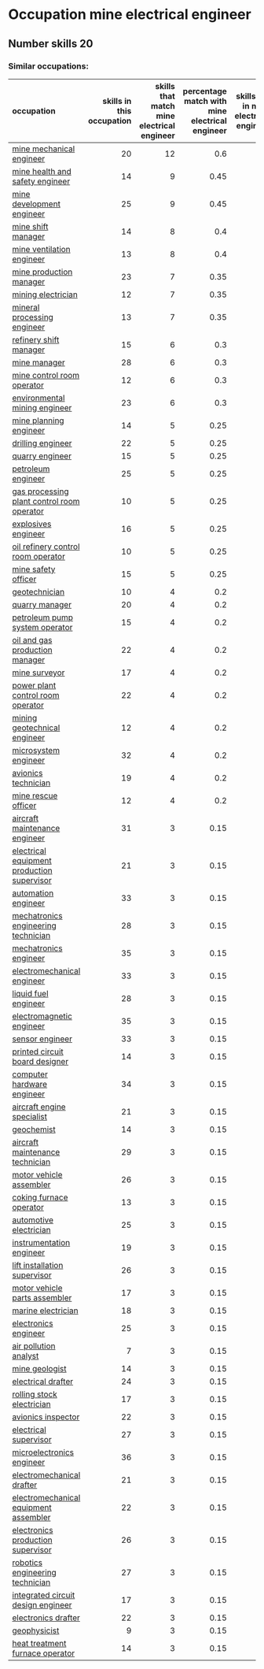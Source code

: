 # Occupation mine electrical engineer
## Number skills 20
### Similar occupations:
| occupation                                                                                  |   skills in this occupation |   skills that match mine electrical engineer |   percentage match with mine electrical engineer |   skills not in mine electrical engineer |
|:--------------------------------------------------------------------------------------------|----------------------------:|---------------------------------------------:|-------------------------------------------------:|-----------------------------------------:|
| [mine mechanical engineer](mine_mechanical_engineer.md)                                     |                          20 |                                           12 |                                             0.6  |                                        8 |
| [mine health and safety engineer](mine_health_and_safety_engineer.md)                       |                          14 |                                            9 |                                             0.45 |                                        5 |
| [mine development engineer](mine_development_engineer.md)                                   |                          25 |                                            9 |                                             0.45 |                                       16 |
| [mine shift manager](mine_shift_manager.md)                                                 |                          14 |                                            8 |                                             0.4  |                                        6 |
| [mine ventilation engineer](mine_ventilation_engineer.md)                                   |                          13 |                                            8 |                                             0.4  |                                        5 |
| [mine production manager](mine_production_manager.md)                                       |                          23 |                                            7 |                                             0.35 |                                       16 |
| [mining electrician](mining_electrician.md)                                                 |                          12 |                                            7 |                                             0.35 |                                        5 |
| [mineral processing engineer](mineral_processing_engineer.md)                               |                          13 |                                            7 |                                             0.35 |                                        6 |
| [refinery shift manager](refinery_shift_manager.md)                                         |                          15 |                                            6 |                                             0.3  |                                        9 |
| [mine manager](mine_manager.md)                                                             |                          28 |                                            6 |                                             0.3  |                                       22 |
| [mine control room operator](mine_control_room_operator.md)                                 |                          12 |                                            6 |                                             0.3  |                                        6 |
| [environmental mining engineer](environmental_mining_engineer.md)                           |                          23 |                                            6 |                                             0.3  |                                       17 |
| [mine planning engineer](mine_planning_engineer.md)                                         |                          14 |                                            5 |                                             0.25 |                                        9 |
| [drilling engineer](drilling_engineer.md)                                                   |                          22 |                                            5 |                                             0.25 |                                       17 |
| [quarry engineer](quarry_engineer.md)                                                       |                          15 |                                            5 |                                             0.25 |                                       10 |
| [petroleum engineer](petroleum_engineer.md)                                                 |                          25 |                                            5 |                                             0.25 |                                       20 |
| [gas processing plant control room operator](gas_processing_plant_control_room_operator.md) |                          10 |                                            5 |                                             0.25 |                                        5 |
| [explosives engineer](explosives_engineer.md)                                               |                          16 |                                            5 |                                             0.25 |                                       11 |
| [oil refinery control room operator](oil_refinery_control_room_operator.md)                 |                          10 |                                            5 |                                             0.25 |                                        5 |
| [mine safety officer](mine_safety_officer.md)                                               |                          15 |                                            5 |                                             0.25 |                                       10 |
| [geotechnician](geotechnician.md)                                                           |                          10 |                                            4 |                                             0.2  |                                        6 |
| [quarry manager](quarry_manager.md)                                                         |                          20 |                                            4 |                                             0.2  |                                       16 |
| [petroleum pump system operator](petroleum_pump_system_operator.md)                         |                          15 |                                            4 |                                             0.2  |                                       11 |
| [oil and gas production manager](oil_and_gas_production_manager.md)                         |                          22 |                                            4 |                                             0.2  |                                       18 |
| [mine surveyor](mine_surveyor.md)                                                           |                          17 |                                            4 |                                             0.2  |                                       13 |
| [power plant control room operator](power_plant_control_room_operator.md)                   |                          22 |                                            4 |                                             0.2  |                                       18 |
| [mining geotechnical engineer](mining_geotechnical_engineer.md)                             |                          12 |                                            4 |                                             0.2  |                                        8 |
| [microsystem engineer](microsystem_engineer.md)                                             |                          32 |                                            4 |                                             0.2  |                                       28 |
| [avionics technician](avionics_technician.md)                                               |                          19 |                                            4 |                                             0.2  |                                       15 |
| [mine rescue officer](mine_rescue_officer.md)                                               |                          12 |                                            4 |                                             0.2  |                                        8 |
| [aircraft maintenance engineer](aircraft_maintenance_engineer.md)                           |                          31 |                                            3 |                                             0.15 |                                       28 |
| [electrical equipment production supervisor](electrical_equipment_production_supervisor.md) |                          21 |                                            3 |                                             0.15 |                                       18 |
| [automation engineer](automation_engineer.md)                                               |                          33 |                                            3 |                                             0.15 |                                       30 |
| [mechatronics engineering technician](mechatronics_engineering_technician.md)               |                          28 |                                            3 |                                             0.15 |                                       25 |
| [mechatronics engineer](mechatronics_engineer.md)                                           |                          35 |                                            3 |                                             0.15 |                                       32 |
| [electromechanical engineer](electromechanical_engineer.md)                                 |                          33 |                                            3 |                                             0.15 |                                       30 |
| [liquid fuel engineer](liquid_fuel_engineer.md)                                             |                          28 |                                            3 |                                             0.15 |                                       25 |
| [electromagnetic engineer](electromagnetic_engineer.md)                                     |                          35 |                                            3 |                                             0.15 |                                       32 |
| [sensor engineer](sensor_engineer.md)                                                       |                          33 |                                            3 |                                             0.15 |                                       30 |
| [printed circuit board designer](printed_circuit_board_designer.md)                         |                          14 |                                            3 |                                             0.15 |                                       11 |
| [computer hardware engineer](computer_hardware_engineer.md)                                 |                          34 |                                            3 |                                             0.15 |                                       31 |
| [aircraft engine specialist](aircraft_engine_specialist.md)                                 |                          21 |                                            3 |                                             0.15 |                                       18 |
| [geochemist](geochemist.md)                                                                 |                          14 |                                            3 |                                             0.15 |                                       11 |
| [aircraft maintenance technician](aircraft_maintenance_technician.md)                       |                          29 |                                            3 |                                             0.15 |                                       26 |
| [motor vehicle assembler](motor_vehicle_assembler.md)                                       |                          26 |                                            3 |                                             0.15 |                                       23 |
| [coking furnace operator](coking_furnace_operator.md)                                       |                          13 |                                            3 |                                             0.15 |                                       10 |
| [automotive electrician](automotive_electrician.md)                                         |                          25 |                                            3 |                                             0.15 |                                       22 |
| [instrumentation engineer](instrumentation_engineer.md)                                     |                          19 |                                            3 |                                             0.15 |                                       16 |
| [lift installation supervisor](lift_installation_supervisor.md)                             |                          26 |                                            3 |                                             0.15 |                                       23 |
| [motor vehicle parts assembler](motor_vehicle_parts_assembler.md)                           |                          17 |                                            3 |                                             0.15 |                                       14 |
| [marine electrician](marine_electrician.md)                                                 |                          18 |                                            3 |                                             0.15 |                                       15 |
| [electronics engineer](electronics_engineer.md)                                             |                          25 |                                            3 |                                             0.15 |                                       22 |
| [air pollution analyst](air_pollution_analyst.md)                                           |                           7 |                                            3 |                                             0.15 |                                        4 |
| [mine geologist](mine_geologist.md)                                                         |                          14 |                                            3 |                                             0.15 |                                       11 |
| [electrical drafter](electrical_drafter.md)                                                 |                          24 |                                            3 |                                             0.15 |                                       21 |
| [rolling stock electrician](rolling_stock_electrician.md)                                   |                          17 |                                            3 |                                             0.15 |                                       14 |
| [avionics inspector](avionics_inspector.md)                                                 |                          22 |                                            3 |                                             0.15 |                                       19 |
| [electrical supervisor](electrical_supervisor.md)                                           |                          27 |                                            3 |                                             0.15 |                                       24 |
| [microelectronics engineer](microelectronics_engineer.md)                                   |                          36 |                                            3 |                                             0.15 |                                       33 |
| [electromechanical drafter](electromechanical_drafter.md)                                   |                          21 |                                            3 |                                             0.15 |                                       18 |
| [electromechanical equipment assembler](electromechanical_equipment_assembler.md)           |                          22 |                                            3 |                                             0.15 |                                       19 |
| [electronics production supervisor](electronics_production_supervisor.md)                   |                          26 |                                            3 |                                             0.15 |                                       23 |
| [robotics engineering technician](robotics_engineering_technician.md)                       |                          27 |                                            3 |                                             0.15 |                                       24 |
| [integrated circuit design engineer](integrated_circuit_design_engineer.md)                 |                          17 |                                            3 |                                             0.15 |                                       14 |
| [electronics drafter](electronics_drafter.md)                                               |                          22 |                                            3 |                                             0.15 |                                       19 |
| [geophysicist](geophysicist.md)                                                             |                           9 |                                            3 |                                             0.15 |                                        6 |
| [heat treatment furnace operator](heat_treatment_furnace_operator.md)                       |                          14 |                                            3 |                                             0.15 |                                       11 |
